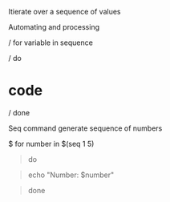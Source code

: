 Itierate over a sequence of values 

Automating and processing 

 

/ for variable in sequence 

/ do 

 

# code  

 

/ done 

 

Seq command generate sequence of numbers 

 

$ for number in $(seq 1 5) 

> do 

> echo "Number: $number" 

> done 
